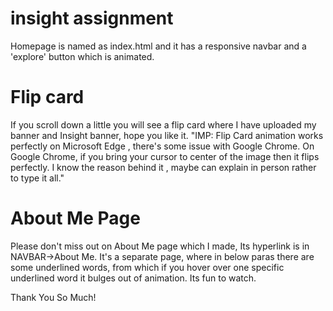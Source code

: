 # insight assignment
 Homepage is named as index.html and it has a responsive navbar and a 'explore' button which is animated.

# Flip card
 If you scroll down a little you will see a flip card where I have uploaded my banner and Insight banner, hope you like it.
 "IMP: Flip Card animation works perfectly on Microsoft Edge , there's some issue with Google Chrome. On Google Chrome, if you bring your cursor to center of the image then it       flips perfectly. I know the reason behind it , maybe can explain in person rather to type it all."
# About Me Page
  Please don't miss out on About Me page which I made, Its hyperlink is in NAVBAR->About Me. It's a separate page, where in below paras there are some underlined words, from which   if you hover over one specific underlined word it bulges out of animation. Its fun to watch.

Thank You So Much!
